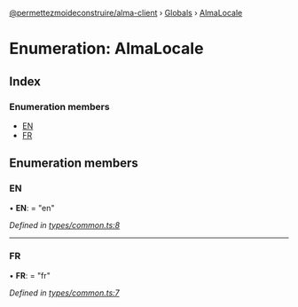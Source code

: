[@permettezmoideconstruire/alma-client](../README.md) › [Globals](../globals.md) › [AlmaLocale](almalocale.md)

# Enumeration: AlmaLocale

## Index

### Enumeration members

* [EN](almalocale.md#en)
* [FR](almalocale.md#fr)

## Enumeration members

###  EN

• **EN**: = "en"

*Defined in [types/common.ts:8](https://github.com/permettez-moi-de-construire/alma-client/blob/299dafb/src/types/common.ts#L8)*

___

###  FR

• **FR**: = "fr"

*Defined in [types/common.ts:7](https://github.com/permettez-moi-de-construire/alma-client/blob/299dafb/src/types/common.ts#L7)*
